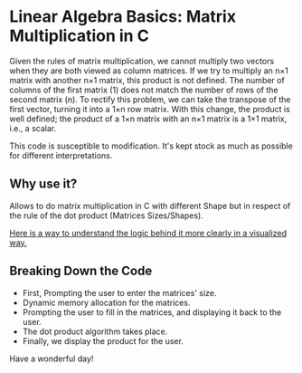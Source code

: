 # Linear Algebra Basics: Matrix Multiplication in C


Given the rules of matrix multiplication, we cannot multiply two vectors when they are both viewed as column matrices. If we try to multiply an n×1 matrix with another n×1 matrix, this product is not defined. The number of columns of the first matrix (1) does not match the number of rows of the second matrix (n). To rectify this problem, we can take the transpose of the first vector, turning it into a 1×n row matrix. With this change, the product is well defined; the product of a 1×n matrix with an n×1 matrix is a 1×1 matrix, i.e., a scalar.

This code is susceptible to modification. It's kept stock as much as possible for different interpretations. 

## Why use it?

Allows to do matrix multiplication in C with different Shape but in respect of the rule of the dot product (Matrices Sizes/Shapes).

[Here is a way to understand the logic behind it more clearly in a visualized way.](http://matrixmultiplication.xyz/)


## Breaking Down the Code

* First, Prompting the user to enter the matrices' size.
* Dynamic memory allocation for the matrices.
* Prompting the user to fill in the matrices, and displaying it back to the user.
* The dot product algorithm takes place.
* Finally, we display the product for the user.

Have a wonderful day!
